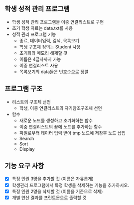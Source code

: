 ## 학생 성적 관리 프로그램
- 학생 성적 관리 프로그램을 이중 연결리스트로 구현
- 초기 학생 자료는 data.txt를 사용
- 성적 관리 프로그램 기능
  - 종료, 데이터입력, 검색, 목록보기
  - 학생 구조체 정의는 Student 사용
  - 초기화와 메모리 해제할 것
  - 이름은 4글자까지 가능
  - 이중 연결리스트 사용
  - 목록보기의 data들은 번호순으로 정렬

## 프로그램 구조
- 리스트의 구조체 선언
  - 학생, 이중 연결리스트의 자기참조구조체 선언
- 함수
  - 새로운 노드를 생성하고 초기화하는 함수
  - 이중 연결리스트의 끝에 노드를 추가하는 함수
  - 파일로부터 데이터 입력 받아 tmp 노드에 저장후 노드 삽입
  - Search
  - Sort
  - Display

## 기능 요구 사항
- [x] 특정 인원 3명을 추가할 것 (이름은 자유롭게)
- [x] 학생관리 프로그램에서 특정 학생을 삭제하는 기능을 추가하시오.
- [x] 특정 인원 2명을 삭제할 것 (이름을 기준으로 삭제)
- [x] 개별 연산 결과를 프린트문으로 출력할 것